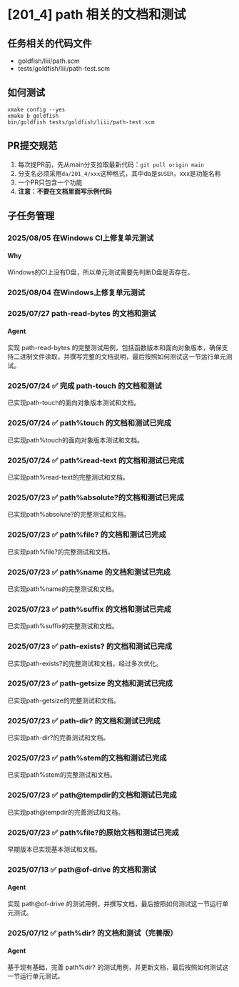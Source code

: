 # [201_4] path 相关的文档和测试
## 任务相关的代码文件
- goldfish/liii/path.scm
- tests/goldfish/liii/path-test.scm

## 如何测试
```
xmake config --yes
xmake b goldfish
bin/goldfish tests/goldfish/liii/path-test.scm
```

## PR提交规范
1. 每次提PR前，先从main分支拉取最新代码：`git pull origin main`
2. 分支名必须采用`da/201_4/xxx`这种格式，其中da是`$USER`，xxx是功能名称
3. 一个PR只包含一个功能
4. **注意：不要在文档里面写示例代码**

## 子任务管理
### 2025/08/05 在Windows CI上修复单元测试
#### Why
Windows的CI上没有D盘，所以单元测试需要先判断D盘是否存在。

### 2025/08/04 在Windows上修复单元测试
### 2025/07/27 path-read-bytes 的文档和测试
#### Agent
实现 path-read-bytes 的完整测试用例，包括函数版本和面向对象版本，确保支持二进制文件读取，并撰写完整的文档说明，最后按照如何测试这一节运行单元测试。

### 2025/07/24 ✅ 完成 path-touch 的文档和测试
已实现path-touch的面向对象版本测试和文档。

### 2025/07/24 ✅ path%touch 的文档和测试已完成
已实现path%touch的面向对象版本测试和文档。

### 2025/07/24 ✅ path%read-text 的文档和测试已完成
已实现path%read-text的完整测试和文档。

### 2025/07/23 ✅ path%absolute?的文档和测试已完成
已实现path%absolute?的完整测试和文档。

### 2025/07/23 ✅ path%file? 的文档和测试已完成  
已实现path%file?的完整测试和文档。

### 2025/07/23 ✅ path%name 的文档和测试已完成
已实现path%name的完整测试和文档。

### 2025/07/23 ✅ path%suffix 的文档和测试已完成
已实现path%suffix的完整测试和文档。

### 2025/07/23 ✅ path-exists? 的文档和测试已完成
已实现path-exists?的完整测试和文档，经过多次优化。

### 2025/07/23 ✅ path-getsize 的文档和测试已完成
已实现path-getsize的完整测试和文档。

### 2025/07/23 ✅ path-dir? 的文档和测试已完成
已实现path-dir?的完善测试和文档。

### 2025/07/23 ✅ path%stem的文档和测试已完成
已实现path%stem的完整测试和文档。

### 2025/07/23 ✅ path@tempdir的文档和测试已完成
已实现path@tempdir的完善测试和文档。

### 2025/07/23 ✅ path%file?的原始文档和测试已完成
早期版本已实现基本测试和文档。

### 2025/07/13 ✅ path@of-drive 的文档和测试
#### Agent
实现 path@of-drive 的测试用例，并撰写文档，最后按照如何测试这一节运行单元测试。

### 2025/07/12 ✅ path%dir? 的文档和测试（完善版）
#### Agent
基于现有基础，完善 path%dir? 的测试用例，并更新文档，最后按照如何测试这一节运行单元测试。
